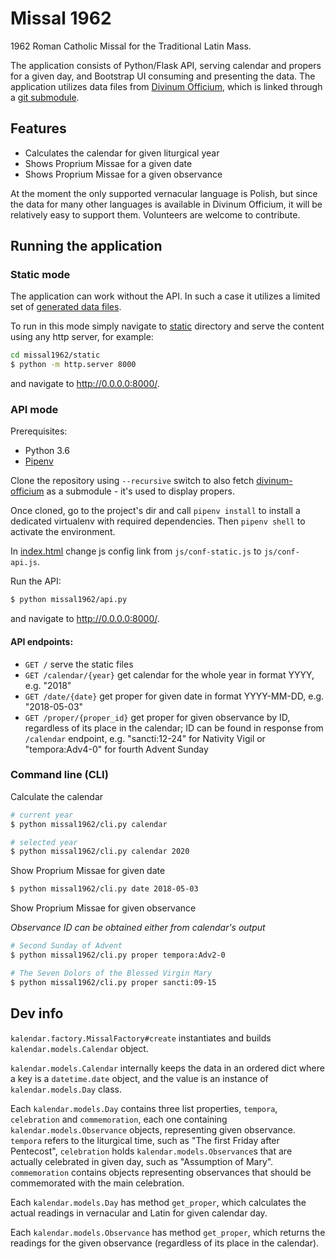 # Missal 1962

1962 Roman Catholic Missal for the Traditional Latin Mass.

The application consists of Python/Flask API, serving calendar and propers for a given day, and Bootstrap UI consuming 
and presenting the data. The application utilizes data files from
 [Divinum Officium](https://github.com/DivinumOfficium/divinum-officium), which is linked through a
 [git submodule](missal1962/resources).

## Features 

* Calculates the calendar for given liturgical year
* Shows Proprium Missae for a given date
* Shows Proprium Missae for a given observance

At the moment the only supported vernacular language is Polish, but since the data for many other languages
is available in Divinum Officium, it will be relatively easy to support them. Volunteers are welcome to contribute. 

## Running the application

### Static mode

The application can work without the API. In such a case it utilizes a limited set of [generated data files](missal1962/static/data).

To run in this mode simply navigate to [static](missal1962/static) directory and serve the content using any http server, for example:

```bash
cd missal1962/static
$ python -m http.server 8000
```

and navigate to http://0.0.0.0:8000/.

### API mode

Prerequisites:

* Python 3.6
* [Pipenv](https://pipenv.readthedocs.io/en/latest/)

Clone the repository using `--recursive` switch to also fetch [divinum-officium](https://github.com/DivinumOfficium/divinum-officium)
as a submodule - it's used to display propers.

Once cloned, go to the project's dir and call `pipenv install` to install a dedicated virtualenv with
required dependencies. Then `pipenv shell` to activate the environment.

In [index.html](missal1962/static/index.html) change js config link from `js/conf-static.js` to `js/conf-api.js`.

Run the API:

```bash
$ python missal1962/api.py
```

and navigate to http://0.0.0.0:8000/.

#### API endpoints:

* `GET /` serve the static files 
* `GET /calendar/{year}` get calendar for the whole year in format YYYY, e.g. "2018"
* `GET /date/{date}` get proper for given date in format YYYY-MM-DD, e.g. "2018-05-03"
* `GET /proper/{proper_id}` get proper for given observance by ID, regardless of its place in the calendar; ID can be found in response from `/calendar` endpoint, e.g. "sancti:12-24" for Nativity Vigil or "tempora:Adv4-0" for fourth Advent Sunday 


### Command line (CLI)

Calculate the calendar
```bash
# current year
$ python missal1962/cli.py calendar

# selected year
$ python missal1962/cli.py calendar 2020
```

Show Proprium Missae for given date
```bash
$ python missal1962/cli.py date 2018-05-03
```

Show Proprium Missae for given observance

*Observance ID can be obtained either from calendar's output*
```bash
# Second Sunday of Advent
$ python missal1962/cli.py proper tempora:Adv2-0

# The Seven Dolors of the Blessed Virgin Mary
$ python missal1962/cli.py proper sancti:09-15
```

## Dev info

`kalendar.factory.MissalFactory#create` instantiates and builds `kalendar.models.Calendar` object.

`kalendar.models.Calendar` internally keeps the data in an ordered dict where a key is a `datetime.date` object, and the
value is an instance of `kalendar.models.Day` class.

Each `kalendar.models.Day` contains three list properties, `tempora`, `celebration` and `commemoration`, each one 
containing `kalendar.models.Observance` objects, representing given observance. `tempora` refers to the liturgical
time, such as "The first Friday after Pentecost", `celebration` holds `kalendar.models.Observance`s that are actually
celebrated in given day, such as "Assumption of Mary". `commemoration` contains objects representing observances
that should be commemorated with the main celebration.  

Each `kalendar.models.Day` has method `get_proper`, which calculates the actual readings in vernacular and Latin for given
calendar day. 

Each `kalendar.models.Observance` has method `get_proper`, which returns the readings for the given observance (regardless
of its place in the calendar).
